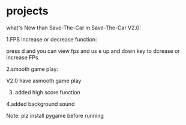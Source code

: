 # projects

what's  New than Save-The-Car in Save-The-Car V2.0:

1.FPS increase or decrease function:

press d and you can view fps and us e up and down key to dcrease or increase FPs

2.smooth game play:

V2.0 have asmooth game play

3. added high score function

4.added background sound

Note: plz install pygame before running

            
            

  
  
